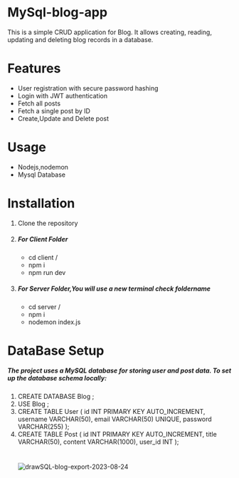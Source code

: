 # MySql-blog-app
This is a simple CRUD application for Blog. It allows creating, reading, updating and deleting blog records in a database.
# Features
<ul>
  <li>User registration with secure password hashing</li>
  <li>Login with JWT authentication</li>
  <li>Fetch all posts</li>
  <li>Fetch a single post by ID</li>
  <li>Create,Update and Delete post</li>
</ul>

 # Usage
 <ul>
   <li>Nodejs,nodemon</li>
   <li>Mysql Database</li>
 </ul>
 
 # Installation
 <ol>
   <li>Clone the repository</li>
   <li>
     <h5>For Client Folder</h5>
     <ul>
       <li> cd client /</li>
       <li> npm i </li>
       <li> npm run dev </li>
     </ul>
  <li>
    <h5>For Server Folder,You will use a new terminal check foldername</h5>
   <ul>
   <li>cd server /</li>
   <li>npm i</li>
   <li>nodemon index.js</li>
     </ul>
   </li>
   </li>
     
   </li>
 </ol>
 
 # DataBase Setup
 <h5>
The project uses a MySQL database for storing user and post data. To set up the database schema locally:</h5>
<ol>
  <li> CREATE DATABASE Blog ;</li>
  <li> USE Blog ;</li>
  <li> 
  CREATE TABLE User (
  id INT PRIMARY KEY AUTO_INCREMENT,
  username VARCHAR(50),
  email VARCHAR(50) UNIQUE,  
  password VARCHAR(255)
);</li>
  <li>
    CREATE TABLE Post (
  id INT PRIMARY KEY AUTO_INCREMENT,
  title VARCHAR(50),
  content VARCHAR(1000),
  user_id INT
);
  </li>
</ul>

#
![drawSQL-blog-export-2023-08-24](https://github.com/Kyaw-Min-Khant/MySql-blog-app/assets/115208028/ea43972e-7f68-4af5-9863-311e866b650f)
